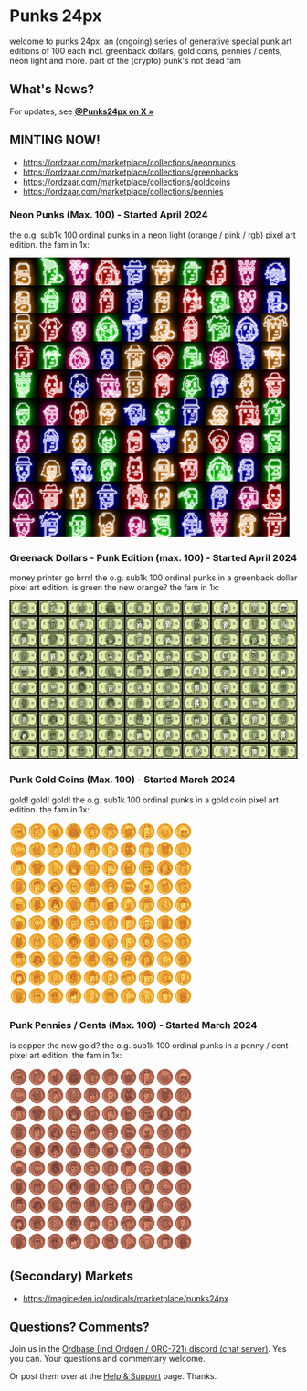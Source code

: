 
# Punks 24px

welcome to punks 24px. an (ongoing) series of generative special punk art editions of 100 each incl. greenback dollars, gold coins, pennies / cents, neon light and more.  part of the (crypto) punk's not dead fam


## What's News?

For updates, see [**@Punks24px on X »**](https://twitter.com/punks24px)



## MINTING NOW!

- <https://ordzaar.com/marketplace/collections/neonpunks>
- <https://ordzaar.com/marketplace/collections/greenbacks>
- <https://ordzaar.com/marketplace/collections/goldcoins>
- <https://ordzaar.com/marketplace/collections/pennies>



### Neon Punks (Max. 100) - Started April 2024

the o.g. sub1k 100 ordinal punks in a neon light (orange / pink / rgb) pixel art edition. the fam in 1x:

![](i/neon.png)

### Greenack Dollars - Punk Edition (max. 100) - Started April 2024

money printer go brrr! the o.g. sub1k 100 ordinal punks in a greenback dollar pixel art edition. is green the new orange? the fam in 1x:

![](i/greenbacks.png)


### Punk Gold Coins (Max. 100) - Started March 2024

gold! gold! gold! the o.g. sub1k 100 ordinal punks in a gold coin pixel art edition. the fam in 1x:

![](i/goldcoins.png)

### Punk Pennies / Cents (Max. 100) - Started March 2024

is copper the new gold? the o.g. sub1k 100 ordinal punks in a penny / cent pixel art edition. the fam in 1x:

![](i/pennies.png)






## (Secondary) Markets

- <https://magiceden.io/ordinals/marketplace/punks24px> 








## Questions? Comments?


Join us in the [Ordbase (Incl Ordgen / ORC-721) discord (chat server)](https://discord.gg/dDhvHKjm2t). Yes you can.
Your questions and commentary welcome.

Or post them over at the [Help & Support](https://github.com/geraldb/help) page. Thanks.

